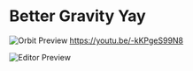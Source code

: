 # Better Gravity Yay

![Orbit Preview](https://live.staticflickr.com/65535/53894549401_28550184a9_h.jpg)
https://youtu.be/-kKPgeS99N8

![Editor Preview](https://live.staticflickr.com/65535/53894793588_99f644b2b3_h.jpg)

